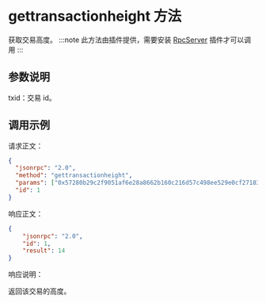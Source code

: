# gettransactionheight 方法

获取交易高度。
:::note
 此方法由插件提供，需要安装 [RpcServer](https://github.com/neo-project/neo-modules/releases) 插件才可以调用
:::

## 参数说明

txid：交易 id。

## 调用示例

请求正文：

```json
{
  "jsonrpc": "2.0",
  "method": "gettransactionheight",
  "params": ["0x57280b29c2f9051af6e28a8662b160c216d57c498ee529e0cf271833f90e1a53"],
  "id": 1
}
```

响应正文：

```json
{
    "jsonrpc": "2.0",
    "id": 1,
    "result": 14
}
```

响应说明：

返回该交易的高度。
